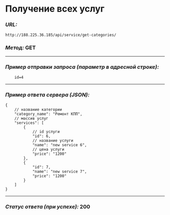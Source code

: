 # Получение всех услуг

### _URL:_

```text
http://188.225.36.185/api/service/get-categories/
```

### _Метод:_ GET

<hr>

### _Пример отправки запроса (параметр в адресной строке):_

```text
    id=4
```

<hr>

### _Пример ответа сервера (JSON):_

```json5
{
    // название категории
    "category_name": "Ремонт КПП",
    // массив услуг
    "services": [
        {
            // id услуги  
            "id": 6,
            // название услуги
            "name": "new service 6",
            // цена услуги
            "price": "1200"
        },
        {
            "id": 7,
            "name": "new service 7",
            "price": "1200"
        }
    ]
}
```

<hr>

### _Статус ответа (при успехе):_ 200
